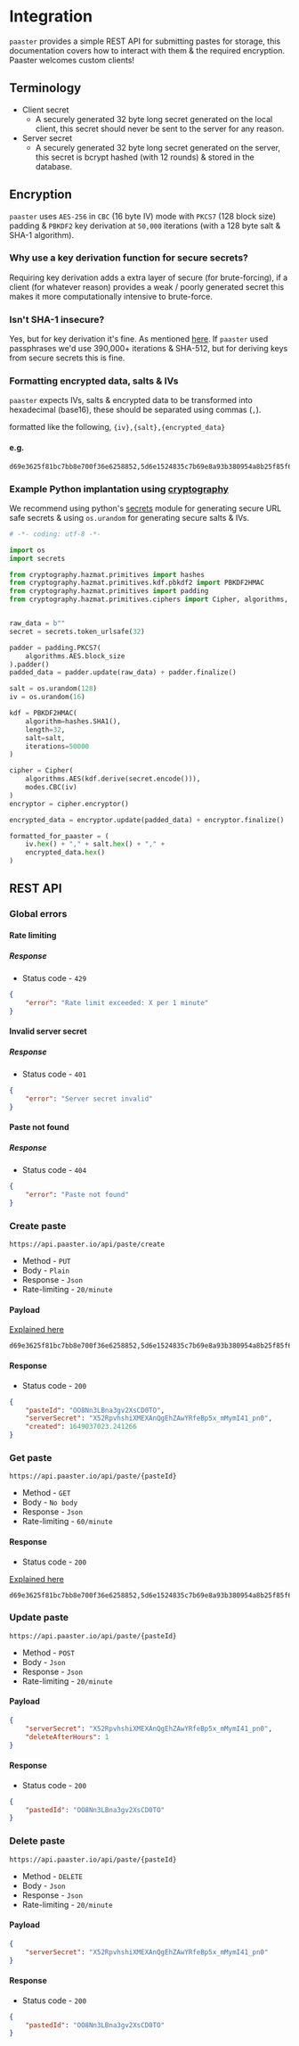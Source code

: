 # Integration
`paaster` provides a simple REST API for submitting pastes for storage, this documentation covers how to interact with them & the required encryption. Paaster welcomes custom clients!

## Terminology
- Client secret
    - A securely generated 32 byte long secret generated on the local client, this secret should never be sent to the server for any reason.
- Server secret
    - A securely generated 32 byte long secret generated on the server, this secret is bcrypt hashed (with 12 rounds) & stored in the database.

## Encryption
`paaster` uses `AES-256` in `CBC` (16 byte IV) mode with `PKCS7` (128 block size) padding & `PBKDF2` key derivation at `50,000` iterations (with a 128 byte salt & SHA-1 algorithm).

### Why use a key derivation function for secure secrets?
Requiring key derivation adds a extra layer of secure (for brute-forcing), if a client (for whatever reason) provides a weak / poorly generated secret this makes it more computationally intensive to brute-force.

### Isn't SHA-1 insecure?
Yes, but for key derivation it's fine. As mentioned [here](https://csrc.nist.gov/Projects/Hash-Functions/NIST-Policy-on-Hash-Functions). If `paaster` used passphrases we'd use 390,000+ iterations & SHA-512, but for deriving keys from secure secrets this is fine.

### Formatting encrypted data, salts & IVs
`paaster` expects IVs, salts & encrypted data to be transformed into hexadecimal (base16), these should be separated using commas (`,`).

formatted like the following, `{iv},{salt},{encrypted_data}`

#### e.g.
```
d69e3625f81bc7bb8e700f36e6258852,5d6e1524835c7b69e8a93b380954a8b25f85f634fee16534dfe1b4ffbc7cf1f9765f4fb2449352ef275102732ae767895294a240b65dd587af3a5ea63662018c06929727118694dd635daba28c8f91c336d52356ac35013787c24b6f93acd3d8f1a834830cae88c725615514048964403bb0bc62003f753b13fe1bf1aeaf3bfc,84f059b97d5b9c2e787e2517d9f20618
```

### Example Python implantation using [cryptography](https://cryptography.io.io/en/latest/)
We recommend using python's [secrets](https://docs.python.org/3/library/secrets.html) module for generating secure URL safe secrets & using `os.urandom` for generating secure salts & IVs.

```py
# -*- coding: utf-8 -*-

import os
import secrets

from cryptography.hazmat.primitives import hashes
from cryptography.hazmat.primitives.kdf.pbkdf2 import PBKDF2HMAC
from cryptography.hazmat.primitives import padding
from cryptography.hazmat.primitives.ciphers import Cipher, algorithms, modes


raw_data = b""
secret = secrets.token_urlsafe(32)

padder = padding.PKCS7(
    algorithms.AES.block_size
).padder()
padded_data = padder.update(raw_data) + padder.finalize()

salt = os.urandom(128)
iv = os.urandom(16)

kdf = PBKDF2HMAC(
    algorithm=hashes.SHA1(),
    length=32,
    salt=salt,
    iterations=50000
)

cipher = Cipher(
    algorithms.AES(kdf.derive(secret.encode())),
    modes.CBC(iv)
)
encryptor = cipher.encryptor()

encrypted_data = encryptor.update(padded_data) + encryptor.finalize()

formatted_for_paaster = (
    iv.hex() + "," + salt.hex() + "," +
    encrypted_data.hex()
)
```

## REST API
### Global errors
#### Rate limiting
#####  Response
- Status code - `429`
```json
{
	"error": "Rate limit exceeded: X per 1 minute"
}
```

#### Invalid server secret
#####  Response
- Status code - `401`
```json
{
	"error": "Server secret invalid"
}
```

#### Paste not found
##### Response
- Status code - `404`
```json
{
	"error": "Paste not found"
}
```

### Create paste
`https://api.paaster.io/api/paste/create`

- Method - `PUT`
- Body - `Plain`
- Response - `Json`
- Rate-limiting - `20/minute`

#### Payload

[Explained here](#formatting-encrypted-data-salts--ivs)
```
d69e3625f81bc7bb8e700f36e6258852,5d6e1524835c7b69e8a93b380954a8b25f85f634fee16534dfe1b4ffbc7cf1f9765f4fb2449352ef275102732ae767895294a240b65dd587af3a5ea63662018c06929727118694dd635daba28c8f91c336d52356ac35013787c24b6f93acd3d8f1a834830cae88c725615514048964403bb0bc62003f753b13fe1bf1aeaf3bfc,84f059b97d5b9c2e787e2517d9f20618
```
#### Response
- Status code - `200`
```json
{
	"pasteId": "OO8Nn3LBna3gv2XsCD0TO",
	"serverSecret": "X52RpvhshiXMEXAnQgEhZAwYRfeBp5x_mMymI41_pn0",
	"created": 1649037023.241266
}
```
### Get paste
`https://api.paaster.io/api/paste/{pasteId}`

- Method - `GET`
- Body - `No body`
- Response - `Json`
- Rate-limiting - `60/minute`

#### Response
- Status code - `200`

[Explained here](#formatting-encrypted-data-salts--ivs)
```
d69e3625f81bc7bb8e700f36e6258852,5d6e1524835c7b69e8a93b380954a8b25f85f634fee16534dfe1b4ffbc7cf1f9765f4fb2449352ef275102732ae767895294a240b65dd587af3a5ea63662018c06929727118694dd635daba28c8f91c336d52356ac35013787c24b6f93acd3d8f1a834830cae88c725615514048964403bb0bc62003f753b13fe1bf1aeaf3bfc,84f059b97d5b9c2e787e2517d9f20618
```

### Update paste
`https://api.paaster.io/api/paste/{pasteId}`

- Method - `POST`
- Body - `Json`
- Response - `Json`
- Rate-limiting - `20/minute`

#### Payload
```json
{
	"serverSecret": "X52RpvhshiXMEXAnQgEhZAwYRfeBp5x_mMymI41_pn0",
	"deleteAfterHours": 1
}
```

#### Response
- Status code - `200`
```json
{
	"pastedId": "OO8Nn3LBna3gv2XsCD0TO"
}
```

### Delete paste
`https://api.paaster.io/api/paste/{pasteId}`

- Method - `DELETE`
- Body - `Json`
- Response - `Json`
- Rate-limiting - `20/minute`

#### Payload
```json
{
	"serverSecret": "X52RpvhshiXMEXAnQgEhZAwYRfeBp5x_mMymI41_pn0"
}
```

#### Response
- Status code - `200`
```json
{
	"pastedId": "OO8Nn3LBna3gv2XsCD0TO"
}
```
